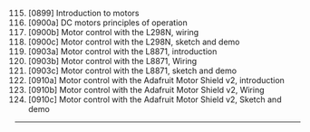 115. [0899] Introduction to motors
116. [0900a] DC motors principles of operation
117. [0900b] Motor control with the L298N, wiring
118. [0900c] Motor control with the L298N, sketch and demo
119. [0903a] Motor control with the L8871, introduction
120. [0903b] Motor control with the L8871, Wiring
121. [0903c] Motor control with the L8871, sketch and demo
122. [0910a] Motor control with the Adafruit Motor Shield v2, introduction
123. [0910b] Motor control with the Adafruit Motor Shield v2, Wiring
124. [0910c] Motor control with the Adafruit Motor Shield v2, Sketch and demo

---
